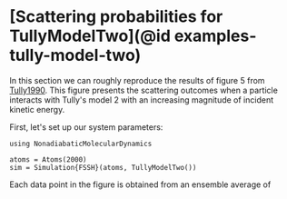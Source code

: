 # [Scattering probabilities for TullyModelTwo](@id examples-tully-model-two)

In this section we can roughly reproduce the results of figure 5 from [Tully1990](@cite).
This figure presents the scattering outcomes when a particle interacts with Tully's model 2
with an increasing magnitude of incident kinetic energy.

First, let's set up our system parameters:
```@example fssh
using NonadiabaticMolecularDynamics

atoms = Atoms(2000)
sim = Simulation{FSSH}(atoms, TullyModelTwo())
```

Each data point in the figure is obtained from an ensemble average of 